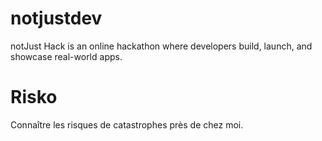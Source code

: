 # notjustdev
notJust Hack is an online hackathon where developers build, launch, and showcase real-world apps.
    
# Risko 
Connaître les risques de catastrophes près de chez moi.
